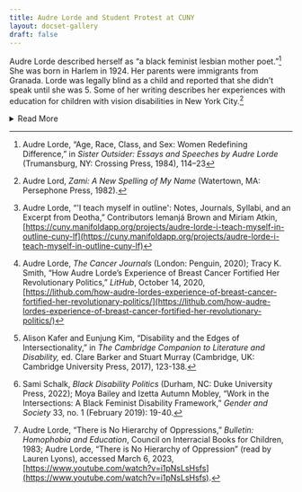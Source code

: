 ```yaml
---
title: Audre Lorde and Student Protest at CUNY
layout: docset-gallery
draft: false
---
```


Audre Lorde described herself as “a black feminist lesbian mother poet.”[^1] She was born in Harlem in 1924. Her parents were immigrants from Granada. Lorde was legally blind as a child and reported that she didn’t speak until she was 5. Some of her writing describes her experiences with education for children with vision disabilities in New York City.[^2]

<details>
  <summary>Read More</summary>

As an adult, Lorde made a life for herself as a writer, activist, and educator. She was a professor in the City University of New York system. She designed her classroom to help her students grow personally, politically, and culturally.[^3] She worked in solidarity with student protesters, including students who were part of the movement to make CUNY’s enrollment and curriculum more inclusive of Black and Puerto Rican students.  

Later in life, Lorde described her experience of chronic illness, including breast cancer. Due to her cancer, she had a mastectomy (the surgical removal of one breast). Despite pressure from her doctors, Lorde refused to wear a prosthesis, or an artificial breast. She insisted instead that she did not need to make her body conform to other people's ideas of a normal body.[^4]  

Lorde wrote that as a child she had been “fat, black, nearly blind, and ambidextrous,” but she did not talk about herself using the term disability or disabled.[^5] Scholar Sami Schalk encourages us to think about how Black people negotiate and experience disability, and how they have at times worked for racial and disability justice together, even if they have not used the term disability in their work.[^6]

Lorde’s ideas about how people's lives are shaped by multiple parts of their identities, including race, gender, sexuality, class, ability, body size, and more, have helped many people think about disability. Lorde offered an example of how to recognize how people experience multiple kinds of marginalization or oppression, while refusing to make a “hierarchy of oppressions.”[^7]

Recognizing Lorde’s work as an activist educator, we can ask how her experiences across her intersecting identities and experience with racism, sexism, heteronormativity, and ableism influenced the kind of teacher she chose to be.

[^1]: Audre Lorde, “Age, Race, Class, and Sex: Women Redefining Difference,” in *Sister Outsider: Essays and Speeches by Audre Lorde* (Trumansburg, NY: Crossing Press, 1984), 114–23

[^2]: Audre Lord, *Zami: A New Spelling of My Name* (Watertown, MA: Persephone Press, 1982).

[^3]: Audre Lorde, “'I teach myself in outline': Notes, Journals, Syllabi, and an Excerpt from Deotha,” Contributors Iemanjá Brown and Miriam Atkin,  [https://cuny.manifoldapp.org/projects/audre-lorde-i-teach-myself-in-outline-cuny-lf](https://cuny.manifoldapp.org/projects/audre-lorde-i-teach-myself-in-outline-cuny-lf)

[^4]: Audre Lorde, *The Cancer Journals* (London: Penguin, 2020); Tracy K. Smith, “How Audre Lorde’s Experience of Breast Cancer Fortified Her Revolutionary Politics,” *LitHub*, October 14, 2020, [https://lithub.com/how-audre-lordes-experience-of-breast-cancer-fortified-her-revolutionary-politics/](https://lithub.com/how-audre-lordes-experience-of-breast-cancer-fortified-her-revolutionary-politics/)

[^5]: Alison Kafer and Eunjung Kim, “Disability and the Edges of Intersectionality,” in *The Cambridge Companion to Literature and Disability,* ed. Clare Barker and Stuart Murray (Cambridge, UK: Cambridge University Press, 2017), 123-138.

[^6]: Sami Schalk, *Black Disability Politics* (Durham, NC: Duke University Press, 2022); Moya Bailey and Izetta Autumn Mobley, “Work in the Intersections: A Black Feminist Disability Framework,” *Gender and Society* 33, no. 1 (February 2019): 19-40.

[^7]: Audre Lorde, “There is No Hierarchy of Oppressions,” *Bulletin: Homophobia and Education*, Council on Interracial Books for Children, 1983; Audre Lorde, “There is No Hierarchy of Oppression” (read by Lauren Lyons), accessed March 6, 2023, [https://www.youtube.com/watch?v=i1pNsLsHsfs](https://www.youtube.com/watch?v=i1pNsLsHsfs).

</details>
